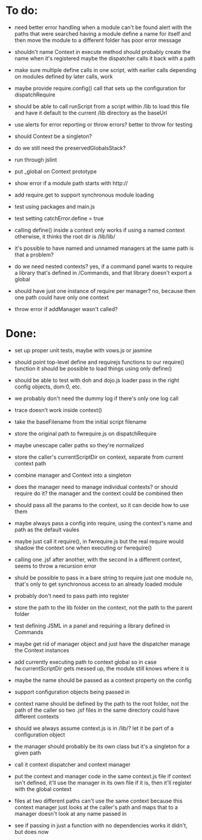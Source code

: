 # To do:

- need better error handling when a module can't be found
	alert with the paths that were searched
	having a module define a name for itself and then move the module
		to a different folder has poor error message 

- shouldn't name Context in execute method
	should probably create the name when it's registered 
	maybe the dispatcher calls it back with a path

- make sure multiple define calls in one script, with earlier calls depending on 
	modules defined by later calls, work

- maybe provide require.config() call that sets up the configuration 
	for dispatchRequire

- should be able to call runScript from a script within /lib to load this file and have it 
	default to the current /lib directory as the baseUrl

- use alerts for error reporting or throw errors? 
	better to throw for testing

- should Context be a singleton?

- do we still need the preservedGlobalsStack?

- run through jslint

- put _global on Context prototype

- show error if a module path starts with http://

- add require.get to support synchronous module loading 

- test using packages and main.js

- test setting catchError.define = true

- calling define() inside a context only works if using a named context
	otherwise, it thinks the root dir is /lib/lib/

- it's possible to have named and unnamed managers at the same path
	is that a problem? 

- do we need nested contexts? 
	yes, if a command panel wants to require a library that's defined
	in /Commands, and that library doesn't export a global 

- should have just one instance of require per manager?
	no, because then one path could have only one context

- throw error if addManager wasn't called? 


# Done:

- set up proper unit tests, maybe with vows.js or jasmine

- should point top-level define and requirejs functions to our require() function
	it should be possible to load things using only define()

- should be able to test with doh and dojo.js loader
	pass in the right config objects, dom:0, etc. 

- we probably don't need the dummy log if there's only one log call

- trace doesn't work inside context()

- take the baseFilename from the initial script filename

- store the original path to fwrequire.js on dispatchRequire

- maybe unescape caller paths so they're normalized

- store the caller's currentScriptDir on context, separate from current
	context path 

- combine manager and Context into a singleton

- does the manager need to manage individual contexts? 
	or should require do it? 
	the manager and the context could be combined then

- should pass all the params to the context, so it can decide how to 
	use them

- maybe always pass a config into require, using the context's name
	and path as the default vaules 

- maybe just call it require(), in fwrequire.js
	but the real require would shadow the context one when executing
	or fwrequire()

- calling one .jsf after another, with the second in a different context,
	seems to throw a recursion error 

- shuld be possible to pass in a bare string to require just one module 
	no, that's only to get synchronous access to an already loaded module

- probably don't need to pass path into register

- store the path to the lib folder on the context, not the path to the
	parent folder

- test defining JSML in a panel and requiring a library defined
	in Commands

- maybe get rid of manager object and just have the dispatcher manage the
	Context instances

- add currently executing path to context global 
	so in case fw.currentScriptDir gets messed up, the module still 
	knows where it is

- maybe the name should be passed as a context property on the config

- support configuration objects being passed in

- context name should be defined by the path to the root folder, not
	the path of the caller
	so two .jsf files in the same directory could have different contexts

- should we always assume context.js is in /lib/?
	let it be part of a configuration object

- the manager should probably be its own class
	but it's a singleton for a given path 

- call it context dispatcher and context manager 

- put the context and manager code in the same context.js file
	if context isn't defined, it'll use the manager in its own file
	if it is, then it'll register with the global context

- files at two different paths can't use the same context because this
	context manager just looks at the caller's path and maps that to 
	a manager
	doesn't look at any name passed in

- see if passing in just a function with no dependencies works
	it didn't, but does now

